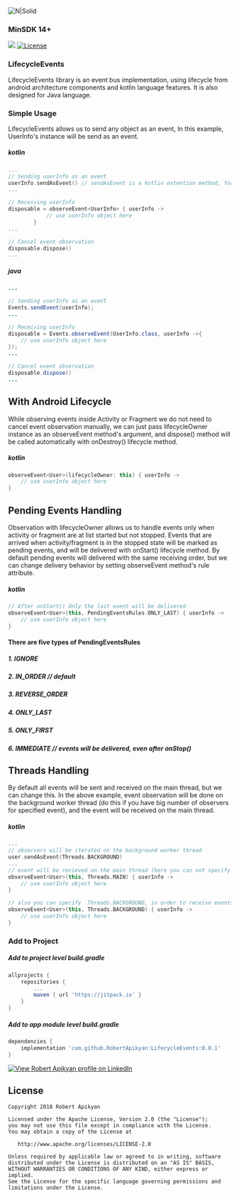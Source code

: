 ![N|Solid](https://raw.githubusercontent.com/RobertApikyan/LifecycleEvents/intro/Intro/intro.png?raw=true)

### MinSDK 14+
[![](https://jitpack.io/v/RobertApikyan/LifecycleEvents.svg)](https://jitpack.io/#RobertApikyan/LifecycleEvents)
[![License](https://img.shields.io/badge/License-Apache%202.0-blue.svg)](https://opensource.org/licenses/Apache-2.0)


### LifecycleEvents

LifecycleEvents library is an event bus implementation, using lifecycle from android architecture components and kotlin language features.
It is also designed for Java language.
### Simple Usage
LifecycleEvents allows us to send any object as an event,
In this example, UserInfo's instance will be send as an event.
##### kotlin
```kotlin
...
// Sending userInfo as an event
userInfo.sendAsEvent() // sendAsEvent is a kotlin extention method, for java user Events.sendEvent(userInfo) mthod
...

// Receiving userInfo
disposable = observeEvent<UserInfo> { userInfo ->
            // use userInfo object here
        }
...

// Cancel event observation
disposable.dispose()
...
````
##### java
```java
...

// Sending userInfo as an event
Events.sendEvent(userInfo);
...

// Receiving userInfo
disposable = Events.observeEvent(UserInfo.class, userInfo ->{
	// use userInfo object here
});
...

// Cancel event observation
disposable.dispose()
...
````
## With Android Lifecycle
While observing events inside Activity or Fragment we do not need to cancel event observation manually, we can just pass lifecycleOwner instance as an observeEvent method's argument, and dispose() method will be called automatically with onDestroy() lifecycle method.
##### kotlin
```kotlin
observeEvent<User>(lifecycleOwner: this) { userInfo ->
    // use userInfo object here
}
```
## Pending Events Handling
Observation with lifecycleOwner allows us to handle events only when activity or fragment are at list started but not stopped.
Events that are arrived when activity/fragment is in the stopped state will be marked as pending events, and will be delivered
with onStart() lifecycle method. By default pending events will delivered with the same receiving order,
but we can change delivery behavior by setting observeEvent method's rule attribute.
##### kotlin
```kotlin
// After onStart() Only the last event will be delivered
observeEvent<User>(this, PendingEventsRules.ONLY_LAST) { userInfo ->
    // use userInfo object here
}
```
#### There are five types of PendingEventsRules
##### 1. IGNORE
##### 2. IN_ORDER // default
##### 3. REVERSE_ORDER
##### 4. ONLY_LAST
##### 5. ONLY_FIRST
##### 6. IMMEDIATE // events will be delivered, even after onStop()

## Threads Handling
By default all events will be sent and received on the main thread, but we can change this.
In the above example, event observation will be done on the background worker thread (do this if you have big number of observers for specified event),
and the event will be received on the main thread.
##### kotlin
```kotlin
...
// observers will be iterated on the background worker thread
user.sendAsEvent(Threads.BACKGROUND)
...
// event will be recieved on the main thread (here you can not specify Threads.MAIN, it is the default value)
observeEvent<User>(this, Threads.MAIN) { userInfo ->
    // use userInfo object here
}

// also you can specify  Threads.BACKGROUND, in order to receive events on the background worker thread
observeEvent<User>(this, Threads.BACKGROUND) { userInfo ->
    // use userInfo object here
}
```
### Add to Project
##### Add to project level build.gradle
```groovy
allprojects {
    repositories {
        ...
        maven { url 'https://jitpack.io' }
    }
}
```
##### Add to app module level build.gradle
```groovy
dependencies {
    implementation 'com.github.RobertApikyan:LifecycleEvents:0.0.1'
}
```



[![View Robert Apikyan profile on LinkedIn](https://www.linkedin.com/img/webpromo/btn_viewmy_160x33.png)](https://www.linkedin.com/in/robert-apikyan-24b915130/)

License
-------

    Copyright 2018 Robert Apikyan

    Licensed under the Apache License, Version 2.0 (the "License");
    you may not use this file except in compliance with the License.
    You may obtain a copy of the License at

       http://www.apache.org/licenses/LICENSE-2.0

    Unless required by applicable law or agreed to in writing, software
    distributed under the License is distributed on an "AS IS" BASIS,
    WITHOUT WARRANTIES OR CONDITIONS OF ANY KIND, either express or implied.
    See the License for the specific language governing permissions and
    limitations under the License.
